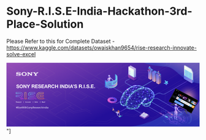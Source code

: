 # Sony-R.I.S.E-India-Hackathon-3rd-Place-Solution

Please Refer to this for Complete Dataset - https://www.kaggle.com/datasets/owaiskhan9654/rise-research-innovate-solve-excel

![image.png](https://raw.githubusercontent.com/Owaiskhan9654/Sony-R.I.S.E-India-Hackathon-3rd-Place-Solution/main/17412c407a-Cover2x%20-%20Copy.png)"]
